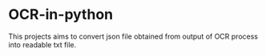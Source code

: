 # OCR-in-python
This projects aims to convert json file obtained from output of OCR process into readable txt file.
